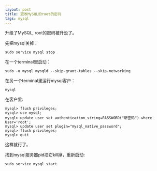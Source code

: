 ```yaml
---
layout: post
title: 更改MySQL的root的密码
tags: mysql
---
```


升级了MySQL, root的密码被升没了。

先把mysql关掉：

    sudo service mysql stop

在一个terminal里启动：

    sudo -u mysql mysqld --skip-grant-tables --skip-networking

在另一个terminal里运行mysql客户：

    mysql

在客户里:

    mysql> flush privileges;
    mysql> use mysql;
    mysql> update user set authentication_string=PASSWORD("新密码") where User='root';
    mysql> update user set plugin="mysql_native_password";
    mysql> flush privileges;
    mysql> quit

这样就行了。

找到mysql服务器pid把它kill掉，重新启动:

    sudo service mysql start
